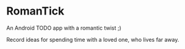 RomanTick
=========

An Android TODO app with a romantic twist ;)

Record ideas for spending time with a loved one, who lives far away. 


